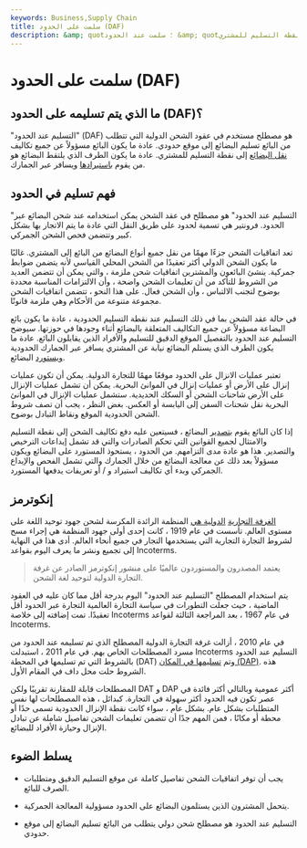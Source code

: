 ```yaml
---
keywords: Business,Supply Chain
title: سلمت على الحدود (DAF)
description: &amp; quot؛ سلمت عند الحدود &amp; quot؛ هي مواصفات عقد تتطلب من البائع تسليم البضائع إلى موقع حدودي. عادة ما يكون البائع مسؤولاً عن جميع تكاليف نقل البضائع إلى نقطة التسليم للمشتري.
---
```


# سلمت على الحدود (DAF)
## ما الذي يتم تسليمه على الحدود (DAF)؟

"التسليم عند الحدود" (DAF) هو مصطلح مستخدم في عقود الشحن الدولية التي تتطلب من البائع تسليم البضائع إلى موقع حدودي. عادة ما يكون البائع مسؤولاً عن جميع تكاليف [نقل البضائع](/transportation_sector) إلى نقطة التسليم للمشتري. عادة ما يكون الطرف الذي يلتقط البضائع هو من يقوم [باستيرادها](/import) ويسافر عبر الجمارك.

## فهم تسليم في الحدود

"التسليم عند الحدود" هو مصطلح في عقد الشحن يمكن استخدامه عند شحن البضائع عبر الحدود. فرونتير هي تسمية لحدود على طريق النقل التي عادة ما يتم الاتجار بها بشكل كبير وتتضمن فحص الشحن الجمركي.

تعد اتفاقيات الشحن جزءًا مهمًا من نقل جميع أنواع البضائع من البائع إلى المشتري. غالبًا ما يكون الشحن الدولي أكثر تعقيدًا من الشحن المحلي القياسي لأنه يتضمن ضوابط جمركية. ينشئ البائعون والمشترين اتفاقيات شحن ملزمة ، والتي يمكن أن تتضمن العديد من الشروط للتأكد من أن تعليمات الشحن واضحة ، وأن الالتزامات المناسبة محددة بوضوح لتجنب الالتباس ، وأن الشحن فعال. على هذا النحو ، تتضمن اتفاقيات الشحن مجموعة متنوعة من الأحكام وهي ملزمة قانونًا.

في حالة عقد الشحن بما في ذلك التسليم عند نقطة التسليم الحدودية ، عادة ما يكون بائع البضاعة مسؤولاً عن جميع التكاليف المتعلقة بالبضائع أثناء وجودها في حوزتها. سيوضح التسليم عند الحدود بالتفصيل الموقع الدقيق للتسليم والأفراد الذين يقابلون البائع. عادة ما يكون الطرف الذي يستلم البضائع نيابة عن المشتري يسافر عبر الجمارك الحدودية [ويستورد](/import) البضائع.

تعتبر عمليات الانزال على الحدود موقعًا مهمًا للتجارة الدولية. يمكن أن تكون عمليات إنزال على الأرض أو عمليات إنزال في الموانئ البحرية. يمكن أن تشمل عمليات الإنزال على الأرض شاحنات الشحن أو السكك الحديدية. ستشمل عمليات الإنزال في الموانئ البحرية نقل شحنات السفن إلى اليابسة أو العكس. بغض النظر ، يجب أن تصف شروط الشحن الحدودية الموقع ونقاط التبادل بوضوح.

إذا كان البائع يقوم [بتصدير](/export) البضائع ، فسيتعين عليه دفع تكاليف الشحن إلى نقطة التسليم والامتثال لجميع القوانين التي تحكم الصادرات والتي قد تشمل إيداعات الترخيص والتصدير. هذا هو عادة مدى التزامهم. من الحدود ، يستحوذ المستورد على البضائع ويكون مسؤولاً بعد ذلك عن معالجة البضائع من خلال الجمارك والتي تشمل الفحص والإيداع الجمركي وبدء أي تكاليف استيراد و / أو تعريفات يدفعها المستورد.

## إنكوترمز

[الغرفة التجارية](/international-chamber-of-commerce-icc) [الدولية هي](/international-chamber-of-commerce-icc) المنظمة الرائدة المكرسة لشحن جهود توحيد اللغة على مستوى العالم. تأسست في عام 1919 ، كانت إحدى أولى جهود المنظمة هي إجراء مسح لشروط التجارة التجارية التي يستخدمها التجار في جميع أنحاء العالم. أدى هذا في النهاية إلى تجميع ونشر ما يعرف اليوم بقواعد Incoterms.

> يعتمد المصدرون والمستوردون عالميًا على منشور إنكوترمز الصادر عن غرفة التجارة الدولية لتوحيد لغة الشحن.

>

يتم استخدام المصطلح "التسليم عند الحدود" اليوم بدرجة أقل مما كان عليه في العقود الماضية ، حيث جعلت التطورات في سياسة التجارة العالمية التجارة عبر الحدود أقل تعقيدًا. تمت إضافته إلى خلاصة Incoterms في عام 1967 ، بعد المراجعة الثالثة لقواعد Incoterms.

في عام 2010 ، أزالت غرفة التجارة الدولية المصطلح الذي تم تسليمه عند الحدود من مسرد المصطلحات الخاص بهم. في عام 2011 ، استبدلت Incoterms التسليم عند الحدود بالشروط التي تم تسليمها في المحطة (DAT) وتم [تسليمها في المكان (DAP)](/delivered-place-dap). هذه الشروط حلت محل داف في المقام الأول.

المصطلحات قابلة للمقارنة تقريبًا ولكن DAT و DAP أكثر عمومية وبالتالي أكثر فائدة في عصر تكون فيه الحدود أكثر سهولة في التجارة. كبدائل ، هذه المصطلحات لها نفس المتطلبات بشكل عام. بشكل عام ، سواء كانت نقطة الإنزال الحدودية تسمى حدًا أو محطة أو مكانًا ، فمن المهم جدًا أن تتضمن تعليمات الشحن تفاصيل شاملة عن تبادل الإنزال وحيازة الأفراد للبضائع.

## يسلط الضوء

- يجب أن توفر اتفاقيات الشحن تفاصيل كاملة عن موقع التسليم الدقيق ومتطلبات الصرف للبائع.

- يتحمل المشترون الذين يستلمون البضائع على الحدود مسؤولية المعالجة الجمركية.

- التسليم عند الحدود هو مصطلح شحن دولي يتطلب من البائع تسليم البضائع إلى موقع حدودي.

